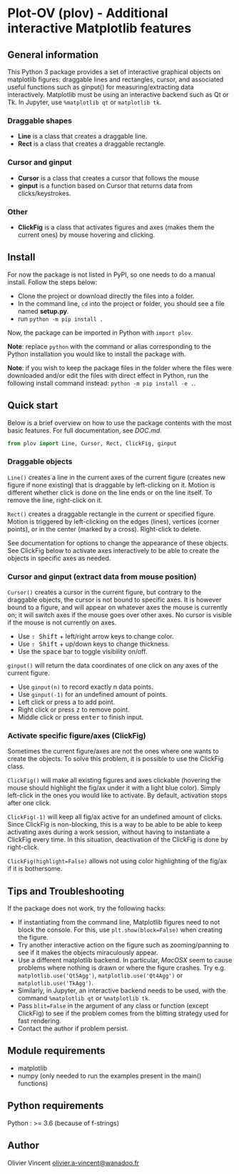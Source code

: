 # Plot-OV (plov) - Additional interactive Matplotlib features


## General information

This Python 3 package provides a set of interactive graphical objects on matplotlib figures: draggable lines and rectangles, cursor, and associated useful functions such as ginput() for measuring/extracting data interactively.
Matplotlib must be using an interactive backend such as Qt or Tk. In Jupyter, use `%matplotlib qt` or `matplotlib tk`.

### Draggable shapes
- **Line** is a class that creates a draggable line.
- **Rect** is a class that creates a draggable rectangle.

### Cursor and ginput
- **Cursor** is a class that creates a cursor that follows the mouse
- **ginput** is a function based on Cursor that returns data from clicks/keystrokes.

### Other
- **ClickFig** is a class that activates figures and axes (makes them the current ones) by mouse hovering and clicking.

## Install

For now the package is not listed in PyPI, so one needs to do a manual install.
Follow the steps below:

- Clone the project or download directly the files into a folder.
- In the command line, `cd` into the project or folder, you should see a file
  named __setup.py__.
- run `python -m pip install .`

Now, the package can be imported in Python with `import plov`.

**Note**: replace `python` with the command or alias corresponding to the Python installation you would like to install the package with.

**Note**: if you wish to keep the package files in the folder where the files
were downloaded and/or edit the files with direct effect in Python, run the
following install command instead: `python -m pip install -e .`.

## Quick start

Below is a brief overview on how to use the package contents with the most basic features. For full documentation, see *DOC.md*.

```python
from plov import Line, Cursor, Rect, ClickFig, ginput
```

### Draggable objects

`Line()` creates a line in the current axes of the current figure (creates new figure if none existing) that is draggable by left-clicking on it. Motion is different whether click is done on the line ends or on the line itself. To remove the line, right-click on it.

`Rect()` creates a draggable rectangle in the current or specified figure. Motion is triggered by left-clicking on the edges (lines), vertices (corner points), or in the center (marked by a cross). Right-click to delete.

See documentation for options to change the appearance of these objects.
See ClickFig below to activate axes interactively to be able to create the objects in specific axes as needed.

### Cursor and ginput (extract data from mouse position)

`Cursor()` creates a cursor in the current figure, but contrary to the draggable objects, the cursor is not bound to specific axes. It is however bound to a figure, and will appear on whatever axes the mouse is currently on; it will switch axes if the mouse goes over other axes. No cursor is visible if the mouse is not currently on axes. 
- Use <kbd>⇧ Shift</kbd> + left/right arrow keys to change color. 
- Use <kbd>⇧ Shift</kbd> + up/down keys to change thickness.
- Use the <kbd>space</kbd> bar to toggle visibility on/off.

`ginput()` will return the data coordinates of one click on any axes of the current figure.
- Use `ginput(n)` to record exactly n data points.
- Use `ginput(-1)` for an undefined amount of points.
- Left click or press <kbd>a</kbd> to add point.
- Right click or press <kbd>z</kbd> to remove point.
- Middle click or press <kbd>enter</kbd> to finish input.

### Activate specific figure/axes (ClickFig)

Sometimes the current figure/axes are not the ones where one wants to create the objects. To solve this problem, it is possible to use the ClickFig class.

`ClickFig()` will make all existing figures and axes clickable (hovering the mouse should highlight the fig/ax under it with a light blue color). Simply left-click in the ones you would like to activate. By default, activation stops after one click.

`ClickFig(-1)` will keep all fig/ax active for an undefined amount of clicks. Since ClickFig is non-blocking, this is a way to be able to be able to keep activating axes during a work session, without having to instantiate a ClickFig every time. In this situation, deactivation of the ClickFig is done by right-click.

`ClickFig(highlight=False)` allows not using color highlighting of the fig/ax if it is bothersome.


## Tips and Troubleshooting

If the package does not work, try the following hacks:
- If instantiating from the command line, Matplotlib figures need to not block the console. For this, use `plt.show(block=False)` when creating the figure.
- Try another interactive action on the figure such as zooming/panning to see if it makes the objects miraculously appear.
- Use a different matplotlib backend. In particular, *MacOSX* seem to cause problems where nothing is drawn or where the figure crashes. Try e.g. `matplotlib.use('Qt5Agg')`, `matplotlib.use('Qt4Agg')` or `matplotlib.use('TkAgg')`.
- Similarly, in Jupyter, an interactive backend needs to be used, with the command `%matplotlib qt` or `%matplotlib tk`.
- Pass `blit=False` in the argument of any class or function (except ClickFig) to see if the problem comes from the blitting strategy used for fast rendering.
- Contact the author if problem persist.


## Module requirements

- matplotlib
- numpy (only needed to run the examples present in the main() functions)

## Python requirements

Python : >= 3.6 (because of f-strings)

## Author

Olivier Vincent
olivier.a-vincent@wanadoo.fr